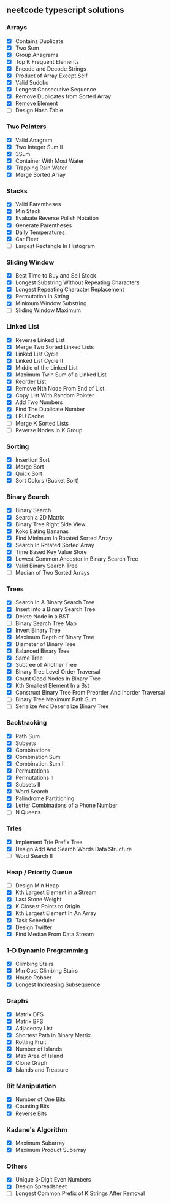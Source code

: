 ## neetcode typescript solutions

### Arrays

- [x] Contains Duplicate
- [x] Two Sum
- [x] Group Anagrams
- [x] Top K Frequent Elements
- [x] Encode and Decode Strings
- [x] Product of Array Except Self
- [x] Valid Sudoku
- [x] Longest Consecutive Sequence
- [x] Remove Duplicates from Sorted Array
- [x] Remove Element
- [ ] Design Hash Table

### Two Pointers

- [x] Valid Anagram
- [x] Two Integer Sum II
- [x] 3Sum
- [x] Container With Most Water
- [x] Trapping Rain Water
- [x] Merge Sorted Array

### Stacks

- [x] Valid Parentheses
- [x] Min Stack
- [x] Evaluate Reverse Polish Notation
- [x] Generate Parentheses
- [x] Daily Temperatures
- [x] Car Fleet
- [ ] Largest Rectangle In Histogram

### Sliding Window

- [x] Best Time to Buy and Sell Stock
- [x] Longest Substring Without Repeating Characters
- [x] Longest Repeating Character Replacement
- [x] Permutation In String
- [x] Minimum Window Substring
- [ ] Sliding Window Maximum

### Linked List

- [x] Reverse Linked List
- [x] Merge Two Sorted Linked Lists
- [x] Linked List Cycle
- [x] Linked List Cycle II
- [x] Middle of the Linked List
- [x] Maximum Twin Sum of a Linked List
- [x] Reorder List
- [x] Remove Nth Node From End of List
- [x] Copy List With Random Pointer
- [x] Add Two Numbers
- [x] Find The Duplicate Number
- [x] LRU Cache
- [ ] Merge K Sorted Lists
- [ ] Reverse Nodes In K Group

### Sorting

- [x] Insertion Sort
- [x] Merge Sort
- [x] Quick Sort
- [x] Sort Colors (Bucket Sort)

### Binary Search

- [x] Binary Search
- [x] Search a 2D Matrix
- [x] Binary Tree Right Side View
- [x] Koko Eating Bananas
- [x] Find Minimum In Rotated Sorted Array
- [x] Search In Rotated Sorted Array
- [x] Time Based Key Value Store
- [x] Lowest Common Ancestor in Binary Search Tree
- [x] Valid Binary Search Tree
- [ ] Median of Two Sorted Arrays

### Trees

- [x] Search In A Binary Search Tree
- [x] Insert into a Binary Search Tree
- [x] Delete Node in a BST
- [ ] Binary Search Tree Map
- [x] Invert Binary Tree
- [x] Maximum Depth of Binary Tree
- [x] Diameter of Binary Tree
- [x] Balanced Binary Tree
- [x] Same Tree
- [x] Subtree of Another Tree
- [x] Binary Tree Level Order Traversal
- [x] Count Good Nodes In Binary Tree
- [x] Kth Smallest Element In a Bst
- [x] Construct Binary Tree From Preorder And Inorder Traversal
- [ ] Binary Tree Maximum Path Sum
- [ ] Serialize And Deserialize Binary Tree

### Backtracking

- [x] Path Sum
- [x] Subsets
- [x] Combinations
- [x] Combination Sum
- [x] Combination Sum II
- [x] Permutations
- [x] Permutations II
- [x] Subsets II
- [x] Word Search
- [x] Palindrome Partitioning
- [x] Letter Combinations of a Phone Number
- [ ] N Queens

### Tries

- [x] Implement Trie Prefix Tree
- [x] Design Add And Search Words Data Structure
- [ ] Word Search II

### Heap / Priority Queue

- [ ] Design Min Heap
- [x] Kth Largest Element in a Stream
- [x] Last Stone Weight
- [x] K Closest Points to Origin
- [x] Kth Largest Element In An Array
- [x] Task Scheduler
- [x] Design Twitter
- [x] Find Median From Data Stream

### 1-D Dynamic Programming

- [x] Climbing Stairs
- [x] Min Cost Climbing Stairs
- [x] House Robber
- [x] Longest Increasing Subsequence

### Graphs

- [x] Matrix DFS
- [x] Matrix BFS
- [x] Adjacency List
- [x] Shortest Path in Binary Matrix
- [x] Rotting Fruit
- [x] Number of Islands
- [x] Max Area of Island
- [x] Clone Graph
- [x] Islands and Treasure

### Bit Manipulation

- [x] Number of One Bits
- [x] Counting Bits
- [x] Reverse Bits

### Kadane's Algorithm

- [x] Maximum Subarray
- [x] Maximum Product Subarray

### Others
- [x] Unique 3-Digit Even Numbers
- [x] Design Spreadsheet
- [ ] Longest Common Prefix of K Strings After Removal